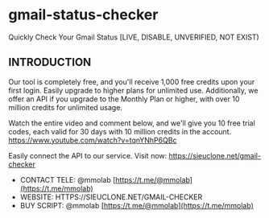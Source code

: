 # gmail-status-checker
 Quickly Check Your Gmail Status [LIVE, DISABLE, UNVERIFIED, NOT EXIST) 

## INTRODUCTION
Our tool is completely free, and you'll receive 1,000 free credits upon your first login. 
Easily upgrade to higher plans for unlimited use. Additionally, we offer an API if you upgrade to the Monthly Plan or higher, with over 10 million credits for unlimited usage.

Watch the entire video and comment below, and we'll give you 10 free trial codes, each valid for 30 days with 10 million credits in the account.
https://www.youtube.com/watch?v=tqnYNhP6QBc

Easily connect the API to our service. Visit now: https://sieuclone.net/gmail-checker

- CONTACT TELE: @mmolab [https://t.me/@mmolab](https://t.me/mmolab)
- WEBSITE: HTTPS://SIEUCLONE.NET/GMAIL-CHECKER
- BUY SCRIPT: @mmolab [https://t.me/@mmolab](https://t.me/mmolab)
